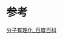 


# 参考
[分子有理化\_百度百科](https://baike.baidu.com/item/%E5%88%86%E5%AD%90%E6%9C%89%E7%90%86%E5%8C%96/9268201)

